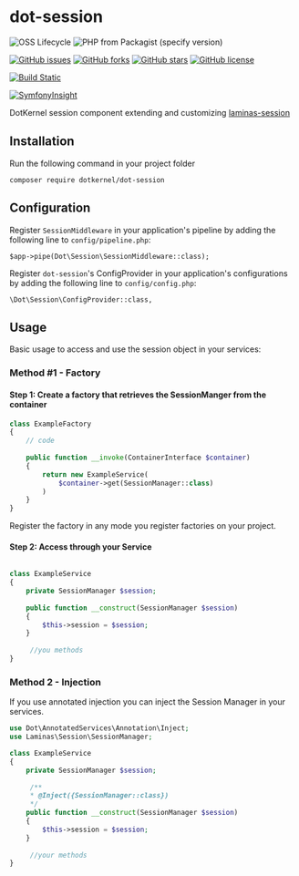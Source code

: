 # dot-session

![OSS Lifecycle](https://img.shields.io/osslifecycle/dotkernel/dot-session)
![PHP from Packagist (specify version)](https://img.shields.io/packagist/php-v/dotkernel/dot-session/5.4.0)

[![GitHub issues](https://img.shields.io/github/issues/dotkernel/dot-session)](https://github.com/dotkernel/dot-session/issues)
[![GitHub forks](https://img.shields.io/github/forks/dotkernel/dot-session)](https://github.com/dotkernel/dot-session/network)
[![GitHub stars](https://img.shields.io/github/stars/dotkernel/dot-session)](https://github.com/dotkernel/dot-session/stargazers)
[![GitHub license](https://img.shields.io/github/license/dotkernel/dot-session)](https://github.com/dotkernel/dot-session/blob/5.0/LICENSE.md)

[![Build Static](https://github.com/dotkernel/dot-session/actions/workflows/static-analysis.yml/badge.svg?branch=5.0)](https://github.com/dotkernel/dot-session/actions/workflows/static-analysis.yml)

[![SymfonyInsight](https://insight.symfony.com/projects/f6038340-d76b-4da8-9016-0472d4899f0a/big.svg)](https://insight.symfony.com/projects/f6038340-d76b-4da8-9016-0472d4899f0a)


DotKernel session component extending and customizing [laminas-session](https://github.com/laminas/laminas-session)

## Installation

Run the following command in your project folder

    composer require dotkernel/dot-session


## Configuration
Register `SessionMiddleware` in your application's pipeline by adding the following line to `config/pipeline.php`:

    $app->pipe(Dot\Session\SessionMiddleware::class);


Register `dot-session`'s ConfigProvider in your application's configurations by adding the following line to `config/config.php`:

    \Dot\Session\ConfigProvider::class,


## Usage
Basic usage to access and use the session object in your services:

### Method #1 - Factory
#### Step 1: Create a factory that retrieves the SessionManger from the container

```php
class ExampleFactory
{
    // code
    
    public function __invoke(ContainerInterface $container)
    {
        return new ExampleService(
            $container->get(SessionManager::class)
        )
    }
}
```

Register the factory in any mode you register factories on your project.

#### Step 2: Access through your Service

```php

class ExampleService
{
    private SessionManager $session;
    
    public function __construct(SessionManager $session) 
    {
        $this->session = $session;
    }
    
     //you methods
}
```

### Method 2 - Injection
If you use annotated injection you can inject the Session Manager in your services.

```php
use Dot\AnnotatedServices\Annotation\Inject;
use Laminas\Session\SessionManager;

class ExampleService
{
    private SessionManager $session;
    
     /**
     * @Inject({SessionManager::class})
     */
    public function __construct(SessionManager $session) 
    {
        $this->session = $session;
    }
    
     //your methods
}
```